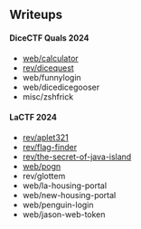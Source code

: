 ## Writeups


#### DiceCTF Quals 2024
- [web/calculator](2024_2_2_dicectf_quals_calculator.md)
- [rev/dicequest](2024_2_2_dicectf_quals_dicequest.md)
- web/funnylogin
- web/dicedicegooser
- misc/zshfrick

#### LaCTF 2024
- [rev/aplet321](2024_2_17_lactf_aplet321.md)
- [rev/flag-finder](2024_2_17_lactf_flag_finder.md)
- [rev/the-secret-of-java-island](2024_2_17_lactf_the_secret_of_java_island.md)
- [web/pogn](2024_2_17_lactf_pogn.md)
- rev/glottem
- web/la-housing-portal
- web/new-housing-portal
- web/penguin-login
- web/jason-web-token

